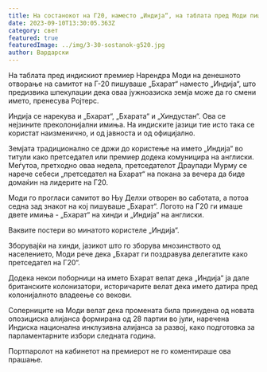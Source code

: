 ```yaml
---
title: На состанокот на Г20, наместо „Индија“, на таблата пред Моди пишува „Бхарат“
date: 2023-09-10T13:30:05.363Z
category: свет
featured: true
featuredImage: ../img/3-30-sostanok-g520.jpg
author: Вардарски
---
```

На таблата пред индискиот премиер Нарендра Моди на денешното отворање на самитот на Г-20 пишуваше „Бхарат“ наместо „Индија“, што предизвика шпекулации дека оваа јужноазиска земја може да го смени името, пренесува Ројтерс.

Индија се нарекува и „Бхарат“, „Бхарата“ и „Хиндустан“. Ова се нејзините преколонијални имиња. На индиските јазици тие исто така се користат наизменично, и од јавноста и од официјално.

Земјата традиционално се држи до користење на името „Индија“ во титули како претседател или премиер додека комуницира на англиски. Меѓутоа, претходно оваа недела, претседателот Драупади Мурму се нарече себеси „претседател на Бхарат“ на покана за вечера да биде домаќин на лидерите на Г20.

Моди го прогласи самитот во Њу Делхи отворен во саботата, а потоа седна зад знакот на кој пишуваше „Бхарат“. Логото на Г20 ги имаше двете имиња - „Бхарат“ на хинди и „Индија“ на англиски.

Ваквите постери во минатото користеле „Индија“.

Зборувајќи на хинди, јазикот што го зборува мнозинството од населението, Моди рече дека „Бхарат ги поздравува делегатите како претседател на Г20“.

Додека некои поборници на името Бхарат велат дека „Индија“ ја дале британските колонизатори, историчарите велат дека името датира пред колонијалното владеење со векови.

Соперниците на Моди велат дека промената била принудена од новата опозициска алијанса формирана од 28 партии во јули, наречена Индиска национална инклузивна алијанса за развој, како подготовка за парламентарните избори следната година.

Портпаролот на кабинетот на премиерот не го коментираше ова прашање.